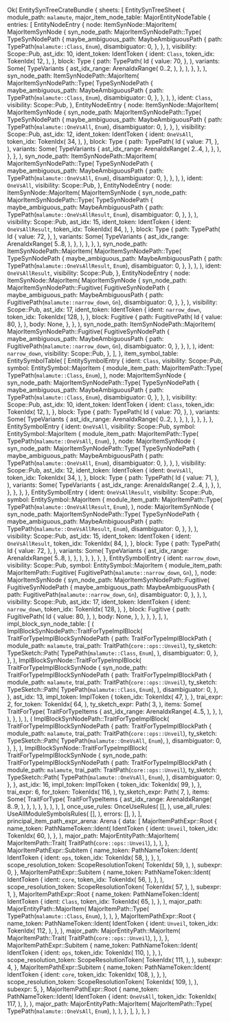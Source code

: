 Ok(
    EntitySynTreeCrateBundle {
        sheets: [
            EntitySynTreeSheet {
                module_path: `malamute`,
                major_item_node_table: MajorEntityNodeTable {
                    entries: [
                        EntityNodeEntry {
                            node: ItemSynNode::MajorItem(
                                MajorItemSynNode {
                                    syn_node_path: MajorItemSynNodePath::Type(
                                        TypeSynNodePath {
                                            maybe_ambiguous_path: MaybeAmbiguousPath {
                                                path: TypePath(`malamute::Class`, `Enum`),
                                                disambiguator: 0,
                                            },
                                        },
                                    ),
                                    visibility: Scope::Pub,
                                    ast_idx: 10,
                                    ident_token: IdentToken {
                                        ident: `Class`,
                                        token_idx: TokenIdx(
                                            12,
                                        ),
                                    },
                                    block: Type {
                                        path: TypePath(
                                            Id {
                                                value: 70,
                                            },
                                        ),
                                        variants: Some(
                                            TypeVariants {
                                                ast_idx_range: ArenaIdxRange(
                                                    0..2,
                                                ),
                                            },
                                        ),
                                    },
                                },
                            ),
                            syn_node_path: ItemSynNodePath::MajorItem(
                                MajorItemSynNodePath::Type(
                                    TypeSynNodePath {
                                        maybe_ambiguous_path: MaybeAmbiguousPath {
                                            path: TypePath(`malamute::Class`, `Enum`),
                                            disambiguator: 0,
                                        },
                                    },
                                ),
                            ),
                            ident: `Class`,
                            visibility: Scope::Pub,
                        },
                        EntityNodeEntry {
                            node: ItemSynNode::MajorItem(
                                MajorItemSynNode {
                                    syn_node_path: MajorItemSynNodePath::Type(
                                        TypeSynNodePath {
                                            maybe_ambiguous_path: MaybeAmbiguousPath {
                                                path: TypePath(`malamute::OneVsAll`, `Enum`),
                                                disambiguator: 0,
                                            },
                                        },
                                    ),
                                    visibility: Scope::Pub,
                                    ast_idx: 12,
                                    ident_token: IdentToken {
                                        ident: `OneVsAll`,
                                        token_idx: TokenIdx(
                                            34,
                                        ),
                                    },
                                    block: Type {
                                        path: TypePath(
                                            Id {
                                                value: 71,
                                            },
                                        ),
                                        variants: Some(
                                            TypeVariants {
                                                ast_idx_range: ArenaIdxRange(
                                                    2..4,
                                                ),
                                            },
                                        ),
                                    },
                                },
                            ),
                            syn_node_path: ItemSynNodePath::MajorItem(
                                MajorItemSynNodePath::Type(
                                    TypeSynNodePath {
                                        maybe_ambiguous_path: MaybeAmbiguousPath {
                                            path: TypePath(`malamute::OneVsAll`, `Enum`),
                                            disambiguator: 0,
                                        },
                                    },
                                ),
                            ),
                            ident: `OneVsAll`,
                            visibility: Scope::Pub,
                        },
                        EntityNodeEntry {
                            node: ItemSynNode::MajorItem(
                                MajorItemSynNode {
                                    syn_node_path: MajorItemSynNodePath::Type(
                                        TypeSynNodePath {
                                            maybe_ambiguous_path: MaybeAmbiguousPath {
                                                path: TypePath(`malamute::OneVsAllResult`, `Enum`),
                                                disambiguator: 0,
                                            },
                                        },
                                    ),
                                    visibility: Scope::Pub,
                                    ast_idx: 15,
                                    ident_token: IdentToken {
                                        ident: `OneVsAllResult`,
                                        token_idx: TokenIdx(
                                            84,
                                        ),
                                    },
                                    block: Type {
                                        path: TypePath(
                                            Id {
                                                value: 72,
                                            },
                                        ),
                                        variants: Some(
                                            TypeVariants {
                                                ast_idx_range: ArenaIdxRange(
                                                    5..8,
                                                ),
                                            },
                                        ),
                                    },
                                },
                            ),
                            syn_node_path: ItemSynNodePath::MajorItem(
                                MajorItemSynNodePath::Type(
                                    TypeSynNodePath {
                                        maybe_ambiguous_path: MaybeAmbiguousPath {
                                            path: TypePath(`malamute::OneVsAllResult`, `Enum`),
                                            disambiguator: 0,
                                        },
                                    },
                                ),
                            ),
                            ident: `OneVsAllResult`,
                            visibility: Scope::Pub,
                        },
                        EntityNodeEntry {
                            node: ItemSynNode::MajorItem(
                                MajorItemSynNode {
                                    syn_node_path: MajorItemSynNodePath::Fugitive(
                                        FugitiveSynNodePath {
                                            maybe_ambiguous_path: MaybeAmbiguousPath {
                                                path: FugitivePath(`malamute::narrow_down`, `Gn`),
                                                disambiguator: 0,
                                            },
                                        },
                                    ),
                                    visibility: Scope::Pub,
                                    ast_idx: 17,
                                    ident_token: IdentToken {
                                        ident: `narrow_down`,
                                        token_idx: TokenIdx(
                                            128,
                                        ),
                                    },
                                    block: Fugitive {
                                        path: FugitivePath(
                                            Id {
                                                value: 80,
                                            },
                                        ),
                                        body: None,
                                    },
                                },
                            ),
                            syn_node_path: ItemSynNodePath::MajorItem(
                                MajorItemSynNodePath::Fugitive(
                                    FugitiveSynNodePath {
                                        maybe_ambiguous_path: MaybeAmbiguousPath {
                                            path: FugitivePath(`malamute::narrow_down`, `Gn`),
                                            disambiguator: 0,
                                        },
                                    },
                                ),
                            ),
                            ident: `narrow_down`,
                            visibility: Scope::Pub,
                        },
                    ],
                },
                item_symbol_table: EntitySymbolTable(
                    [
                        EntitySymbolEntry {
                            ident: `Class`,
                            visibility: Scope::Pub,
                            symbol: EntitySymbol::MajorItem {
                                module_item_path: MajorItemPath::Type(
                                    TypePath(`malamute::Class`, `Enum`),
                                ),
                                node: MajorItemSynNode {
                                    syn_node_path: MajorItemSynNodePath::Type(
                                        TypeSynNodePath {
                                            maybe_ambiguous_path: MaybeAmbiguousPath {
                                                path: TypePath(`malamute::Class`, `Enum`),
                                                disambiguator: 0,
                                            },
                                        },
                                    ),
                                    visibility: Scope::Pub,
                                    ast_idx: 10,
                                    ident_token: IdentToken {
                                        ident: `Class`,
                                        token_idx: TokenIdx(
                                            12,
                                        ),
                                    },
                                    block: Type {
                                        path: TypePath(
                                            Id {
                                                value: 70,
                                            },
                                        ),
                                        variants: Some(
                                            TypeVariants {
                                                ast_idx_range: ArenaIdxRange(
                                                    0..2,
                                                ),
                                            },
                                        ),
                                    },
                                },
                            },
                        },
                        EntitySymbolEntry {
                            ident: `OneVsAll`,
                            visibility: Scope::Pub,
                            symbol: EntitySymbol::MajorItem {
                                module_item_path: MajorItemPath::Type(
                                    TypePath(`malamute::OneVsAll`, `Enum`),
                                ),
                                node: MajorItemSynNode {
                                    syn_node_path: MajorItemSynNodePath::Type(
                                        TypeSynNodePath {
                                            maybe_ambiguous_path: MaybeAmbiguousPath {
                                                path: TypePath(`malamute::OneVsAll`, `Enum`),
                                                disambiguator: 0,
                                            },
                                        },
                                    ),
                                    visibility: Scope::Pub,
                                    ast_idx: 12,
                                    ident_token: IdentToken {
                                        ident: `OneVsAll`,
                                        token_idx: TokenIdx(
                                            34,
                                        ),
                                    },
                                    block: Type {
                                        path: TypePath(
                                            Id {
                                                value: 71,
                                            },
                                        ),
                                        variants: Some(
                                            TypeVariants {
                                                ast_idx_range: ArenaIdxRange(
                                                    2..4,
                                                ),
                                            },
                                        ),
                                    },
                                },
                            },
                        },
                        EntitySymbolEntry {
                            ident: `OneVsAllResult`,
                            visibility: Scope::Pub,
                            symbol: EntitySymbol::MajorItem {
                                module_item_path: MajorItemPath::Type(
                                    TypePath(`malamute::OneVsAllResult`, `Enum`),
                                ),
                                node: MajorItemSynNode {
                                    syn_node_path: MajorItemSynNodePath::Type(
                                        TypeSynNodePath {
                                            maybe_ambiguous_path: MaybeAmbiguousPath {
                                                path: TypePath(`malamute::OneVsAllResult`, `Enum`),
                                                disambiguator: 0,
                                            },
                                        },
                                    ),
                                    visibility: Scope::Pub,
                                    ast_idx: 15,
                                    ident_token: IdentToken {
                                        ident: `OneVsAllResult`,
                                        token_idx: TokenIdx(
                                            84,
                                        ),
                                    },
                                    block: Type {
                                        path: TypePath(
                                            Id {
                                                value: 72,
                                            },
                                        ),
                                        variants: Some(
                                            TypeVariants {
                                                ast_idx_range: ArenaIdxRange(
                                                    5..8,
                                                ),
                                            },
                                        ),
                                    },
                                },
                            },
                        },
                        EntitySymbolEntry {
                            ident: `narrow_down`,
                            visibility: Scope::Pub,
                            symbol: EntitySymbol::MajorItem {
                                module_item_path: MajorItemPath::Fugitive(
                                    FugitivePath(`malamute::narrow_down`, `Gn`),
                                ),
                                node: MajorItemSynNode {
                                    syn_node_path: MajorItemSynNodePath::Fugitive(
                                        FugitiveSynNodePath {
                                            maybe_ambiguous_path: MaybeAmbiguousPath {
                                                path: FugitivePath(`malamute::narrow_down`, `Gn`),
                                                disambiguator: 0,
                                            },
                                        },
                                    ),
                                    visibility: Scope::Pub,
                                    ast_idx: 17,
                                    ident_token: IdentToken {
                                        ident: `narrow_down`,
                                        token_idx: TokenIdx(
                                            128,
                                        ),
                                    },
                                    block: Fugitive {
                                        path: FugitivePath(
                                            Id {
                                                value: 80,
                                            },
                                        ),
                                        body: None,
                                    },
                                },
                            },
                        },
                    ],
                ),
                impl_block_syn_node_table: [
                    (
                        ImplBlockSynNodePath::TraitForTypeImplBlock(
                            TraitForTypeImplBlockSynNodePath {
                                path: TraitForTypeImplBlockPath {
                                    module_path: `malamute`,
                                    trai_path: TraitPath(`core::ops::Unveil`),
                                    ty_sketch: TypeSketch::Path(
                                        TypePath(`malamute::Class`, `Enum`),
                                    ),
                                    disambiguator: 0,
                                },
                            },
                        ),
                        ImplBlockSynNode::TraitForTypeImplBlock(
                            TraitForTypeImplBlockSynNode {
                                syn_node_path: TraitForTypeImplBlockSynNodePath {
                                    path: TraitForTypeImplBlockPath {
                                        module_path: `malamute`,
                                        trai_path: TraitPath(`core::ops::Unveil`),
                                        ty_sketch: TypeSketch::Path(
                                            TypePath(`malamute::Class`, `Enum`),
                                        ),
                                        disambiguator: 0,
                                    },
                                },
                                ast_idx: 13,
                                impl_token: ImplToken {
                                    token_idx: TokenIdx(
                                        47,
                                    ),
                                },
                                trai_expr: 2,
                                for_token: TokenIdx(
                                    64,
                                ),
                                ty_sketch_expr: Path(
                                    3,
                                ),
                                items: Some(
                                    TraitForType(
                                        TraitForTypeItems {
                                            ast_idx_range: ArenaIdxRange(
                                                4..5,
                                            ),
                                        },
                                    ),
                                ),
                            },
                        ),
                    ),
                    (
                        ImplBlockSynNodePath::TraitForTypeImplBlock(
                            TraitForTypeImplBlockSynNodePath {
                                path: TraitForTypeImplBlockPath {
                                    module_path: `malamute`,
                                    trai_path: TraitPath(`core::ops::Unveil`),
                                    ty_sketch: TypeSketch::Path(
                                        TypePath(`malamute::OneVsAll`, `Enum`),
                                    ),
                                    disambiguator: 0,
                                },
                            },
                        ),
                        ImplBlockSynNode::TraitForTypeImplBlock(
                            TraitForTypeImplBlockSynNode {
                                syn_node_path: TraitForTypeImplBlockSynNodePath {
                                    path: TraitForTypeImplBlockPath {
                                        module_path: `malamute`,
                                        trai_path: TraitPath(`core::ops::Unveil`),
                                        ty_sketch: TypeSketch::Path(
                                            TypePath(`malamute::OneVsAll`, `Enum`),
                                        ),
                                        disambiguator: 0,
                                    },
                                },
                                ast_idx: 16,
                                impl_token: ImplToken {
                                    token_idx: TokenIdx(
                                        99,
                                    ),
                                },
                                trai_expr: 6,
                                for_token: TokenIdx(
                                    116,
                                ),
                                ty_sketch_expr: Path(
                                    7,
                                ),
                                items: Some(
                                    TraitForType(
                                        TraitForTypeItems {
                                            ast_idx_range: ArenaIdxRange(
                                                8..9,
                                            ),
                                        },
                                    ),
                                ),
                            },
                        ),
                    ),
                ],
                once_use_rules: OnceUseRules(
                    [],
                ),
                use_all_rules: UseAllModuleSymbolsRules(
                    [],
                ),
                errors: [],
            },
        ],
        principal_item_path_expr_arena: Arena {
            data: [
                MajorItemPathExpr::Root {
                    name_token: PathNameToken::Ident(
                        IdentToken {
                            ident: `Unveil`,
                            token_idx: TokenIdx(
                                60,
                            ),
                        },
                    ),
                    major_path: MajorEntityPath::MajorItem(
                        MajorItemPath::Trait(
                            TraitPath(`core::ops::Unveil`),
                        ),
                    ),
                },
                MajorItemPathExpr::Subitem {
                    name_token: PathNameToken::Ident(
                        IdentToken {
                            ident: `ops`,
                            token_idx: TokenIdx(
                                58,
                            ),
                        },
                    ),
                    scope_resolution_token: ScopeResolutionToken(
                        TokenIdx(
                            59,
                        ),
                    ),
                    subexpr: 0,
                },
                MajorItemPathExpr::Subitem {
                    name_token: PathNameToken::Ident(
                        IdentToken {
                            ident: `core`,
                            token_idx: TokenIdx(
                                56,
                            ),
                        },
                    ),
                    scope_resolution_token: ScopeResolutionToken(
                        TokenIdx(
                            57,
                        ),
                    ),
                    subexpr: 1,
                },
                MajorItemPathExpr::Root {
                    name_token: PathNameToken::Ident(
                        IdentToken {
                            ident: `Class`,
                            token_idx: TokenIdx(
                                65,
                            ),
                        },
                    ),
                    major_path: MajorEntityPath::MajorItem(
                        MajorItemPath::Type(
                            TypePath(`malamute::Class`, `Enum`),
                        ),
                    ),
                },
                MajorItemPathExpr::Root {
                    name_token: PathNameToken::Ident(
                        IdentToken {
                            ident: `Unveil`,
                            token_idx: TokenIdx(
                                112,
                            ),
                        },
                    ),
                    major_path: MajorEntityPath::MajorItem(
                        MajorItemPath::Trait(
                            TraitPath(`core::ops::Unveil`),
                        ),
                    ),
                },
                MajorItemPathExpr::Subitem {
                    name_token: PathNameToken::Ident(
                        IdentToken {
                            ident: `ops`,
                            token_idx: TokenIdx(
                                110,
                            ),
                        },
                    ),
                    scope_resolution_token: ScopeResolutionToken(
                        TokenIdx(
                            111,
                        ),
                    ),
                    subexpr: 4,
                },
                MajorItemPathExpr::Subitem {
                    name_token: PathNameToken::Ident(
                        IdentToken {
                            ident: `core`,
                            token_idx: TokenIdx(
                                108,
                            ),
                        },
                    ),
                    scope_resolution_token: ScopeResolutionToken(
                        TokenIdx(
                            109,
                        ),
                    ),
                    subexpr: 5,
                },
                MajorItemPathExpr::Root {
                    name_token: PathNameToken::Ident(
                        IdentToken {
                            ident: `OneVsAll`,
                            token_idx: TokenIdx(
                                117,
                            ),
                        },
                    ),
                    major_path: MajorEntityPath::MajorItem(
                        MajorItemPath::Type(
                            TypePath(`malamute::OneVsAll`, `Enum`),
                        ),
                    ),
                },
            ],
        },
    },
)
